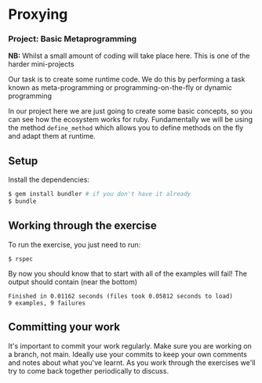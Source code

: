 # Proxying

### Project: Basic Metaprogramming

**NB:** Whilst a small amount of coding will take place here. This is one of the harder mini-projects

Our task is to create some runtime code. We do this by performing a task known as meta-programming or
programming-on-the-fly or dynamic programming

In our project here we are just going to create some basic concepts, so you can see how the ecosystem works
for ruby. Fundamentally we will be using the method `define_method` which allows you to define methods on the
fly and adapt them at runtime.

## Setup

Install the dependencies:

```bash
$ gem install bundler # if you don't have it already
$ bundle
```

## Working through the exercise

To run the exercise, you just need to run:

```
$ rspec
```

By now you should know that to start with all of the examples will fail! The output should contain (near the bottom)

```
Finished in 0.01162 seconds (files took 0.05812 seconds to load)
9 examples, 9 failures
```

## Committing your work

It's important to commit your work regularly. Make sure you are working on a
branch, not main. Ideally use your commits to keep your own
comments and notes about what you've learnt. As you work through the exercises
we'll try to come back together periodically to discuss.
